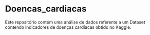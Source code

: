 # Doencas_cardiacas

Este repositório contém uma análise de dados referente a um Dataset contendo indicadores de doenças cardíacas obtido no Kaggle.
